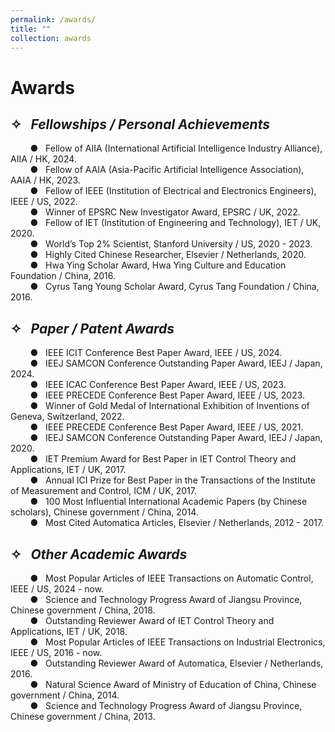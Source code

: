 ```yaml
---
permalink: /awards/
title: ""
collection: awards
---
```


# Awards

## ✧ &nbsp;&nbsp;*Fellowships / Personal Achievements*


  &nbsp;&nbsp;&nbsp;&nbsp;&nbsp;&nbsp;&nbsp;&nbsp;● &nbsp;&nbsp;Fellow of AIIA (International Artificial Intelligence Industry Alliance), AIIA / HK, 2024.<br>
  &nbsp;&nbsp;&nbsp;&nbsp;&nbsp;&nbsp;&nbsp;&nbsp;● &nbsp;&nbsp;Fellow of AAIA (Asia-Pacific Artificial Intelligence Association), AAIA / HK, 2023.<br>
  &nbsp;&nbsp;&nbsp;&nbsp;&nbsp;&nbsp;&nbsp;&nbsp;● &nbsp;&nbsp;Fellow of IEEE (Institution of Electrical and Electronics Engineers), IEEE / US, 2022.<br>
  &nbsp;&nbsp;&nbsp;&nbsp;&nbsp;&nbsp;&nbsp;&nbsp;● &nbsp;&nbsp;Winner of EPSRC New Investigator Award, EPSRC / UK, 2022.<br>
  &nbsp;&nbsp;&nbsp;&nbsp;&nbsp;&nbsp;&nbsp;&nbsp;● &nbsp;&nbsp;Fellow of IET (Institution of Engineering and Technology), IET / UK, 2020.<br>
  &nbsp;&nbsp;&nbsp;&nbsp;&nbsp;&nbsp;&nbsp;&nbsp;● &nbsp;&nbsp;World’s Top 2% Scientist, Stanford University / US, 2020 - 2023.<br>
  &nbsp;&nbsp;&nbsp;&nbsp;&nbsp;&nbsp;&nbsp;&nbsp;● &nbsp;&nbsp;Highly Cited Chinese Researcher, Elsevier / Netherlands, 2020.<br>
  &nbsp;&nbsp;&nbsp;&nbsp;&nbsp;&nbsp;&nbsp;&nbsp;● &nbsp;&nbsp;Hwa Ying Scholar Award, Hwa Ying Culture and Education Foundation / China, 2016.<br>
  &nbsp;&nbsp;&nbsp;&nbsp;&nbsp;&nbsp;&nbsp;&nbsp;● &nbsp;&nbsp;Cyrus Tang Young Scholar Award, Cyrus Tang Foundation / China, 2016.<br>

## ✧ &nbsp;&nbsp;*Paper / Patent Awards*

&nbsp;&nbsp;&nbsp;&nbsp;&nbsp;&nbsp;&nbsp;&nbsp;● &nbsp;&nbsp;IEEE ICIT Conference Best Paper Award, IEEE / US, 2024.<br>
&nbsp;&nbsp;&nbsp;&nbsp;&nbsp;&nbsp;&nbsp;&nbsp;● &nbsp;&nbsp;IEEJ SAMCON Conference Outstanding Paper Award, IEEJ / Japan, 2024.<br>
&nbsp;&nbsp;&nbsp;&nbsp;&nbsp;&nbsp;&nbsp;&nbsp;● &nbsp;&nbsp;IEEE ICAC Conference Best Paper Award, IEEE / US, 2023.<br>
&nbsp;&nbsp;&nbsp;&nbsp;&nbsp;&nbsp;&nbsp;&nbsp;● &nbsp;&nbsp;IEEE PRECEDE Conference Best Paper Award, IEEE / US, 2023.<br>
&nbsp;&nbsp;&nbsp;&nbsp;&nbsp;&nbsp;&nbsp;&nbsp;● &nbsp;&nbsp;Winner of Gold Medal of International Exhibition of Inventions of Geneva, Switzerland, 2022.<br>
&nbsp;&nbsp;&nbsp;&nbsp;&nbsp;&nbsp;&nbsp;&nbsp;● &nbsp;&nbsp;IEEE PRECEDE Conference Best Paper Award, IEEE / US, 2021.<br>
&nbsp;&nbsp;&nbsp;&nbsp;&nbsp;&nbsp;&nbsp;&nbsp;● &nbsp;&nbsp;IEEJ SAMCON Conference Outstanding Paper Award, IEEJ / Japan, 2020.<br>
&nbsp;&nbsp;&nbsp;&nbsp;&nbsp;&nbsp;&nbsp;&nbsp;● &nbsp;&nbsp;IET Premium Award for Best Paper in IET Control Theory and Applications, IET / UK, 2017.<br>
&nbsp;&nbsp;&nbsp;&nbsp;&nbsp;&nbsp;&nbsp;&nbsp;● &nbsp;&nbsp;Annual ICI Prize for Best Paper in the Transactions of the Institute of Measurement and Control, ICM / UK, 2017.<br>
&nbsp;&nbsp;&nbsp;&nbsp;&nbsp;&nbsp;&nbsp;&nbsp;● &nbsp;&nbsp;100 Most Influential International Academic Papers (by Chinese scholars), Chinese government / China, 2014.<br>
&nbsp;&nbsp;&nbsp;&nbsp;&nbsp;&nbsp;&nbsp;&nbsp;● &nbsp;&nbsp;Most Cited Automatica Articles, Elsevier / Netherlands, 2012 - 2017.<br>


## ✧ &nbsp;&nbsp;*Other Academic Awards*

&nbsp;&nbsp;&nbsp;&nbsp;&nbsp;&nbsp;&nbsp;&nbsp;● &nbsp;&nbsp;Most Popular Articles of IEEE Transactions on Automatic Control, IEEE / US, 2024 - now.<br>
&nbsp;&nbsp;&nbsp;&nbsp;&nbsp;&nbsp;&nbsp;&nbsp;● &nbsp;&nbsp;Science and Technology Progress Award of Jiangsu Province, Chinese government / China, 2018.<br>
&nbsp;&nbsp;&nbsp;&nbsp;&nbsp;&nbsp;&nbsp;&nbsp;● &nbsp;&nbsp;Outstanding Reviewer Award of IET Control Theory and Applications, IET / UK, 2018.<br>
&nbsp;&nbsp;&nbsp;&nbsp;&nbsp;&nbsp;&nbsp;&nbsp;● &nbsp;&nbsp;Most Popular Articles of IEEE Transactions on Industrial Electronics, IEEE / US, 2016 - now.<br>
&nbsp;&nbsp;&nbsp;&nbsp;&nbsp;&nbsp;&nbsp;&nbsp;● &nbsp;&nbsp;Outstanding Reviewer Award of Automatica, Elsevier / Netherlands, 2016.<br>
&nbsp;&nbsp;&nbsp;&nbsp;&nbsp;&nbsp;&nbsp;&nbsp;● &nbsp;&nbsp;Natural Science Award of Ministry of Education of China, Chinese government / China, 2014.<br>
&nbsp;&nbsp;&nbsp;&nbsp;&nbsp;&nbsp;&nbsp;&nbsp;● &nbsp;&nbsp;Science and Technology Progress Award of Jiangsu Province, Chinese government / China, 2013.<br>







